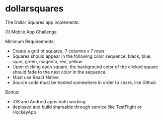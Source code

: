 # dollarsquares

The Dollar Squares app implements:

(1) Mobile App Challenge

Minimum Requirements: 
- Create a grid of squares, 7 columns x 7 rows
- Squares should appear in the following color sequence: black, blue, cyan, green, magenta, red, yellow
- Upon clicking each square, the background color of the clicked square should fade to the next color in the sequence.
- Must use React Native 
- Source code must be hosted somewhere in order to share, like Github

Bonus:
- iOS and Android apps both working
- deployed and build shareable through service like TestFlight or HockeyApp

